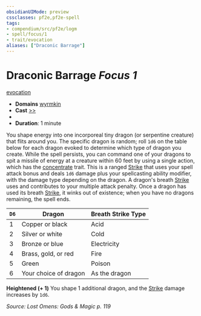 ```yaml
---
obsidianUIMode: preview
cssclasses: pf2e,pf2e-spell
tags:
- compendium/src/pf2e/logm
- spell/focus/1
- trait/evocation
aliases: ["Draconic Barrage"]
---
```

# Draconic Barrage *Focus 1*   
[evocation](rules/traits/evocation.md "Evocation School Trait")  

- **Domains** [wyrmkin](compendium/setting/domains.md#Wyrmkin)
- **Cast** [>>](rules/core-rulebook/chapter-9-playing-the-game.md#Actions "Two-Action") 
- 
- **Duration**: 1 minute

You shape energy into one incorporeal tiny dragon (or serpentine creature) that flits around you. The specific dragon is random; roll `1d6` on the table below for each dragon evoked to determine which type of dragon you create. While the spell persists, you can command one of your dragons to spit a missile of energy at a creature within 60 feet by using a single action, which has the [concentrate](rules/traits/concentrate.md "Concentrate Action & Ability Trait") trait. This is a ranged [Strike](rules/actions/strike.md) that uses your spell attack bonus and deals `1d6` damage plus your spellcasting ability modifier, with the damage type depending on the dragon. A dragon's breath [Strike](rules/actions/strike.md) uses and contributes to your multiple attack penalty. Once a dragon has used its breath [Strike](rules/actions/strike.md), it winks out of existence; when you have no dragons remaining, the spell ends.

| `D6` | Dragon | Breath Strike Type |
|------|--------|--------------------|
| 1 | Copper or black | Acid |
| 2 | Silver or white | Cold |
| 3 | Bronze or blue | Electricity |
| 4 | Brass, gold, or red | Fire |
| 5 | Green | Poison |
| 6 | Your choice of dragon | As the dragon |


**Heightened (+ 1)** You shape 1 additional dragon, and the [Strike](rules/actions/strike.md) damage increases by `1d6`.

*Source: Lost Omens: Gods & Magic p. 119*